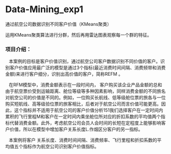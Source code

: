 # Data-Mining_exp1
通过航空公司数据识别不同客户价值（KMeans聚类）

运用KMeans聚类算法进行分群，然后再用雷达图表观察每一个群的特征。

### 项目介绍：
 &ensp; 本案例的目标是客户价值识别，通过航空公司客户数据识别不同价值的客户。识别客户价值应用最广泛的模型是通过3个指标(最近消费时间间隔、消费频带和消费金额)来进行客户细分，识别出高价值的客户，简称REFM 。

 &ensp; 在RFM模型中，消费金额表示在一段时间内， 客户购买该企业产品金额的总和由于航空票价受到运输距离、舱位等级等多种因素影响，同样消费金额的不同旅名对航空公司的价值是不同的。例如，一位购买长航线、低等级舱位票的旅各与一位购买短航线、高等级验位票的旅客相比，后者对于航空公司而言价值可能更高。因此，这个指标并不适用于航空公司的客户价值分析151我们选择客户在一定时间内累积的飞行里程M和客户在一定时间内乘坐舱位所对应的折扣系数的平均值两个指标代替消费金额。此外，考虑航空公司会员人会时间的长短在定程度上能够影响客户价值，所以在模型中增加客户关系长度L.作烟区分客户的另一指标。

 &ensp; 本案例将客户 关系长度、消费时间间隔、消费频率、飞行里程和折扣系数的平均值五个指标作为航空公司识别客户价值指标。
 
 
